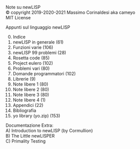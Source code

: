Note su newLISP  
© copyright 2019-2020-2021 Massimo Corinaldesi aka cameyo  
MIT License  
    
Appunti sul linguaggio newLISP  
  
00) Indice  
01) newLISP in generale (61)  
02) Funzioni varie (106)  
03) newLISP 99 problemi (28)  
04) Rosetta code (85)  
05) Project eulero (102)  
06) Problemi vari (80)  
07) Domande programmatori (102)  
08) Librerie (9)  
09) Note libere 1 (80)  
10) Note libere 2 (80)  
11) Note libere 3 (80)  
12) Note libere 4 (1)
13) Appendici (22)  
14) Bibliografia  
99) yo library (yo.zip) (153)  
  
Documentazione Extra:  
A) Introduction to newLISP (by Cormullion)  
B) The Little newLISPER  
C) Primality Testing  

